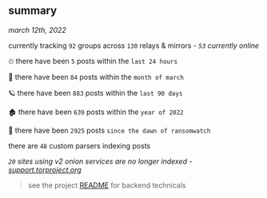 
## summary
_march 12th, 2022_

currently tracking `92` groups across `130` relays & mirrors - _`53` currently online_

⏲ there have been `5` posts within the `last 24 hours`

🦈 there have been `84` posts within the `month of march`

🪐 there have been `883` posts within the `last 90 days`

🏚 there have been `639` posts within the `year of 2022`

🦕 there have been `2925` posts `since the dawn of ransomwatch`

there are `48` custom parsers indexing posts

_`20` sites using v2 onion services are no longer indexed - [support.torproject.org](https://support.torproject.org/onionservices/v2-deprecation/)_

> see the project [README](https://github.com/thetanz/ransomwatch#ransomwatch--) for backend technicals

